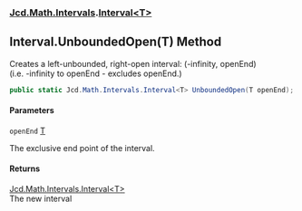### [Jcd.Math.Intervals](Jcd.Math.Intervals.md 'Jcd.Math.Intervals').[Interval&lt;T&gt;](Jcd.Math.Intervals.Interval_T_.md 'Jcd.Math.Intervals.Interval<T>')

## Interval<T>.UnboundedOpen(T) Method

Creates a left-unbounded, right-open interval: (-infinity, openEnd)  
(i.e. -infinity to openEnd - excludes openEnd.)

```csharp
public static Jcd.Math.Intervals.Interval<T> UnboundedOpen(T openEnd);
```
#### Parameters

<a name='Jcd.Math.Intervals.Interval_T_.UnboundedOpen(T).openEnd'></a>

`openEnd` [T](Jcd.Math.Intervals.Interval_T_.md#Jcd.Math.Intervals.Interval_T_.T 'Jcd.Math.Intervals.Interval<T>.T')

The exclusive end point of the interval.

#### Returns
[Jcd.Math.Intervals.Interval&lt;](Jcd.Math.Intervals.Interval_T_.md 'Jcd.Math.Intervals.Interval<T>')[T](Jcd.Math.Intervals.Interval_T_.md#Jcd.Math.Intervals.Interval_T_.T 'Jcd.Math.Intervals.Interval<T>.T')[&gt;](Jcd.Math.Intervals.Interval_T_.md 'Jcd.Math.Intervals.Interval<T>')  
The new interval